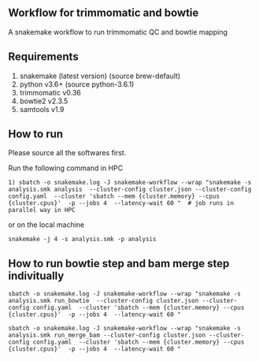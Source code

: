 ## Workflow for trimmomatic and bowtie
A snakemake workflow to run trimmomatic QC and bowtie mapping

## Requirements

1) snakemake (latest version) (source brew-default)
2) python v3.6+ (source python-3.6.1)
3) trimmomatic v0.36
4) bowtie2 v2.3.5
5) samtools v1.9


## How to run

Please source all the softwares first.

Run the following command in HPC
```
1) sbatch -o snakemake.log -J snakemake-workflow --wrap "snakemake -s analysis.smk analysis  --cluster-config cluster.json --cluster-config config.yaml  --cluster 'sbatch --mem {cluster.memory} --cpus {cluster.cpus}'  -p --jobs 4  --latency-wait 60 "  # job runs in parallel way in HPC
```

or on the local machine

```
snakemake -j 4 -s analysis.smk -p analysis
```

## How to run bowtie step and bam merge step indivitually

```
sbatch -o snakemake.log -J snakemake-workflow --wrap "snakemake -s analysis.smk run_bowtie  --cluster-config cluster.json --cluster-config config.yaml  --cluster 'sbatch --mem {cluster.memory} --cpus {cluster.cpus}'  -p --jobs 4  --latency-wait 60 " 

sbatch -o snakemake.log -J snakemake-workflow --wrap "snakemake -s analysis.smk run_merge_bam --cluster-config cluster.json --cluster-config config.yaml  --cluster 'sbatch --mem {cluster.memory} --cpus {cluster.cpus}'  -p --jobs 4  --latency-wait 60 " 
```
